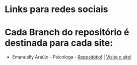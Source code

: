 # Links para redes sociais

# Cada Branch do repositório é destinada para cada site:

- Emanuelly Araújo - Psicologa - [Repositótio!](https://github.com/jonathanspereira/links_emanuellyaraujo/tree/emanuelly_psicologa) | [Visite o site!](https://emanuellyaraujo.onrender.com/)